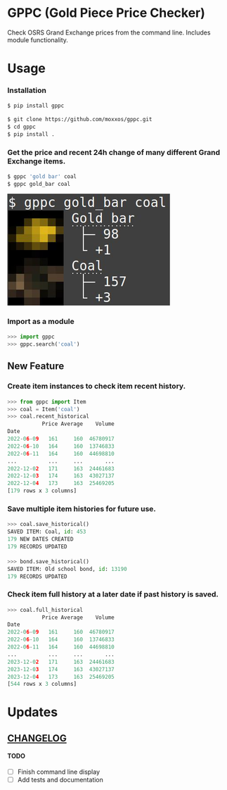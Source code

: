# GPPC (Gold Piece Price Checker) 

Check OSRS Grand Exchange prices from the command line. 
Includes module functionality.

# Usage

### Installation

```bash
$ pip install gppc
```

```bash 
$ git clone https://github.com/moxxos/gppc.git
$ cd gppc
$ pip install .
```

### Get the price and recent 24h change of many different Grand Exchange items.

```bash
$ gppc 'gold bar' coal
$ gppc gold_bar coal
```
![Image](https://raw.githubusercontent.com/moxxos/gppc/main/gppc_example.jpg)

### Import as a module

```python
>>> import gppc
>>> gppc.search('coal')
```

## New Feature
### Create item instances to check item recent history.


```python
>>> from gppc import Item
>>> coal = Item('coal')
>>> coal.recent_historical
           Price Average    Volume
Date           
2022-06-09   161     160  46780917
2022-06-10   164     160  13746833
2022-06-11   164     160  44698810
...          ...     ...       ...
2022-12-02   171     163  24461683
2022-12-03   174     163  43027137
2022-12-04   173     163  25469205
[179 rows x 3 columns]
```
### Save multiple item histories for future use.
```python
>>> coal.save_historical()
SAVED ITEM: Coal, id: 453
179 NEW DATES CREATED
179 RECORDS UPDATED

>>> bond.save_historical()
SAVED ITEM: Old school bond, id: 13190
179 RECORDS UPDATED
```
### Check item full history at a later date if past history is saved.
```python
>>> coal.full_historical
           Price Average    Volume
Date           
2022-06-09   161     160  46780917
2022-06-10   164     160  13746833
2022-06-11   164     160  44698810
...          ...     ...       ...
2023-12-02   171     163  24461683
2023-12-03   174     163  43027137
2023-12-04   173     163  25469205
[544 rows x 3 columns]
```

# Updates

## [CHANGELOG](https://github.com/moxxos/gppc/blob/main/CHANGELOG.md)

#### TODO
- [ ] Finish command line display
- [ ] Add tests and documentation